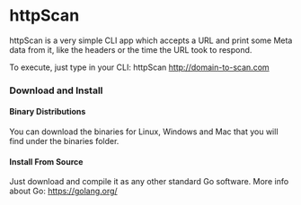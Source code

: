 # httpScan

httpScan is a very simple CLI app which accepts a URL and print some Meta data from it, like the headers or the time the URL took to respond.

To execute, just type in your CLI: httpScan http://domain-to-scan.com

### Download and Install

#### Binary Distributions

You can download the binaries for Linux, Windows and Mac that you will find under the binaries folder. 

#### Install From Source

Just download and compile it as any other standard Go software. More info about Go: https://golang.org/